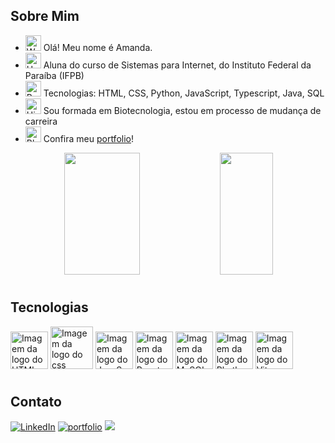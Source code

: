 <!--
<img style="margin-top:-200px;" alt="Amanda-pic" height="190" src="https://i.ibb.co/HK2LZYB/your-image.jpg" alt="Sua Imagem">
-->

## Sobre Mim

  - <img src="https://raw.githubusercontent.com/Tarikul-Islam-Anik/Animated-Fluent-Emojis/master/Emojis/People%20with%20activities/Woman%20Raising%20Hand%20Light%20Skin%20Tone.png" alt="Woman Raising Hand Light Skin Tone" width="25" height="25" /> Olá! Meu nome é Amanda.
  - <img src="https://raw.githubusercontent.com/Tarikul-Islam-Anik/Animated-Fluent-Emojis/master/Emojis/Food/Hot%20Beverage.png" alt="Hot Beverage" width="25" height="25" /> Aluna do curso de Sistemas para Internet, do Instituto Federal da Paraíba (IFPB)
  - <img src="https://raw.githubusercontent.com/Tarikul-Islam-Anik/Animated-Fluent-Emojis/master/Emojis/Hand%20gestures/Brain.png" alt="Brain" width="25" height="25" /> Tecnologias: HTML, CSS, Python, JavaScript, Typescript, Java, SQL
  - <img src="https://raw.githubusercontent.com/Tarikul-Islam-Anik/Animated-Fluent-Emojis/master/Emojis/Travel%20and%20places/High%20Voltage.png" alt="High Voltage" width="25" height="25" /> Sou formada em Biotecnologia, estou em processo de mudança de carreira
  - <img src="https://raw.githubusercontent.com/Tarikul-Islam-Anik/Animated-Fluent-Emojis/master/Emojis/Smilies/Blue%20Heart.png" alt="Blue Heart" width="25" height="25" /> Confira meu [portfolio](https://amandacdev.github.io/amanda-cruz-portfolio/)!




<div align="center">  
  <img width="49%" height="195px" src="https://github-readme-stats.vercel.app/api?username=amandacdev&show_icons=true&count_private=true&title_color=80F7D4&icon_color=9d00ff&text_color=c9d1d9&bg_color=0d1117&border_color=fff0" />  
  <img width="41%" height="195px" src="https://github-readme-stats.vercel.app/api/top-langs/?username=amandacdev&layout=compact&title_color=80F7D4&text_color=fff&bg_color=0d1117&border_color=fff0" />
</div>

<img src="./.github/assets/lineBar.png" width="100%" height="8px"/>

## Tecnologias

 <div style="display: inline-block;">
    <a target="_blank" href="https://developer.mozilla.org/en-US/docs/Glossary/HTML"><img style="width: 60px;" src="https://cdn.worldvectorlogo.com/logos/html-1.svg" alt="Imagem da logo do HTML"></a>
    <a target="_blank" href="https://developer.mozilla.org/pt-BR/docs/Web/CSS"><img style="width:68px;" src="https://upload.wikimedia.org/wikipedia/commons/thumb/6/62/CSS3_logo.svg/512px-CSS3_logo.svg.png?20210705212817" alt="Imagem da logo do css"></a>
    <a target="_blank" href="https://www.javascript.com/"><img style="width: 60px;" src="https://cdn.worldvectorlogo.com/logos/javascript-1.svg" alt="Imagem da logo do JavaScript"></a>
    <a target="_blank" href="https://react.dev/"><img style="width: 60px;" src="https://icon-library.com/images/react-icon/react-icon-29.jpg" alt="Imagem da logo do React"></a>
    <a target="_blank" href="https://www.mysql.com/"><img style="width: 60px;" src="https://cdn-icons-png.flaticon.com/512/5968/5968313.png" alt="Imagem da logo do MySQL"></a>
    <a target="_blank" href="https://www.python.org/"><img style="width: 60px;" src="https://cdn3.iconfinder.com/data/icons/logos-and-brands-adobe/512/267_Python-512.png" alt="Imagem da logo do Phython"></a>
    <a target="_blank" href="https://vitejs.dev/"><img style="width: 60px;" src="https://vitejs.dev/logo.svg" alt="Imagem da logo do Vite"></a>
 </div>

<img src="./.github/assets/lineBar.png" width="100%" height="8px"/>

## Contato

[![LinkedIn](https://img.shields.io/badge/linkedin-%230077B5.svg?style=for-the-badge&logo=linkedin&logoColor=white)](https://www.linkedin.com/in/amandacrz/)
[![portfolio](https://img.shields.io/badge/my_portfolio-000?style=for-the-badge&logo=ko-fi&logoColor=white)](https://amandacdev.github.io/amanda-cruz-portfolio/)
<a target="_blank" href="mailto:amanda10jp@gmail.com.br"><img src="https://img.shields.io/badge/-Gmail-%23333?style=for-the-badge&logo=gmail&logoColor=white"></a>

<!-- ![Snake animation](https://github.com/Amandacdev/Amandacdev/blob/output/github-contribution-grid-snake.svg) -->
